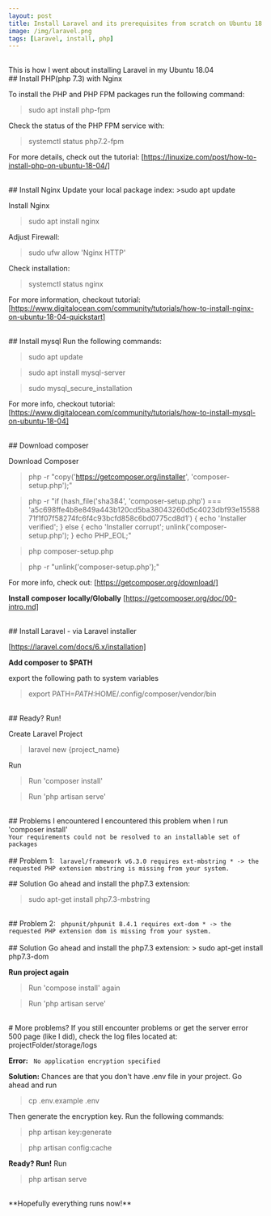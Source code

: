 ```yaml
---
layout: post
title: Install Laravel and its prerequisites from scratch on Ubuntu 18.04
image: /img/laravel.png
tags: [Laravel, install, php]
---
```

<br>
This is how I went about installing Laravel in my Ubuntu 18.04

<br>
## Install PHP(php 7.3) with Nginx
 
 To install the PHP and PHP FPM packages run the following command:
 >sudo apt install php-fpm
 
 Check the status of the PHP FPM service with:
 >systemctl status php7.2-fpm
 
 For more details, check out the tutorial:
 [https://linuxize.com/post/how-to-install-php-on-ubuntu-18-04/]

<br>
## Install Nginx
 Update your local package index:
 >sudo apt update
 
 Install Nginx
 >sudo apt install nginx

Adjust Firewall:
>sudo ufw allow 'Nginx HTTP'

Check installation:
 >systemctl status nginx

For more information, checkout tutorial:
[https://www.digitalocean.com/community/tutorials/how-to-install-nginx-on-ubuntu-18-04-quickstart]

<br>
## Install mysql
Run the following commands: 

> sudo apt update

> sudo apt install mysql-server

> sudo mysql_secure_installation

For more info, checkout tutorial:
[https://www.digitalocean.com/community/tutorials/how-to-install-mysql-on-ubuntu-18-04]

<br>
## Download composer

Download Composer

> php -r "copy('https://getcomposer.org/installer', 'composer-setup.php');"

> php -r "if (hash_file('sha384', 'composer-setup.php') === 'a5c698ffe4b8e849a443b120cd5ba38043260d5c4023dbf93e1558871f1f07f58274fc6f4c93bcfd858c6bd0775cd8d1') { echo 'Installer verified'; } else { echo 'Installer corrupt'; unlink('composer-setup.php'); } echo PHP_EOL;"

> php composer-setup.php

>php -r "unlink('composer-setup.php');"

For more info, check out:
[https://getcomposer.org/download/]

**Install composer locally/Globally**
[https://getcomposer.org/doc/00-intro.md]

<br>
## Install Laravel - via Laravel installer

[https://laravel.com/docs/6.x/installation]


**Add composer to $PATH**

export the following path to system variables

> export PATH=$PATH:$HOME/.config/composer/vendor/bin

<br>
## Ready? Run!

Create Laravel Project
> laravel new {project_name}

Run
> Run 'composer install'

> Run 'php artisan serve'

<br>
## Problems I encountered
I encountered this problem when I run 'composer install'

<code>
Your requirements could not be resolved to an installable set of packages
</code>

<br>
## Problem 1:
<code> laravel/framework v6.3.0 requires ext-mbstring * -> the requested PHP extension mbstring is missing from your system.
 </code>
 
<br>
## Solution
Go ahead and install the php7.3 extension:

> sudo apt-get install php7.3-mbstring

<br>
## Problem 2:
<code> phpunit/phpunit 8.4.1 requires ext-dom * -> the requested PHP extension dom is missing from your system.
</code>

<br>
## Solution
Go ahead and install the php7.3 extension:
> sudo apt-get install php7.3-dom

**Run project again**
> Run 'compose install' again

> Run 'php artisan serve'

<br>
# More problems?
If you still encounter problems or get the server error 500 page (like I did), check the log files located at: projectFolder/storage/logs

**Error:** 
<code>
No application encryption specified
</code>

**Solution:**
 Chances are that you don't have .env file in your project.
 Go ahead and run 
 
 > cp .env.example .env
  
 Then generate the encryption key. Run the following commands:
 
 > php artisan key:generate
 
 > php artisan config:cache
  
**Ready? Run!**
Run

> php artisan serve

<br>
**Hopefully everything runs now!**
